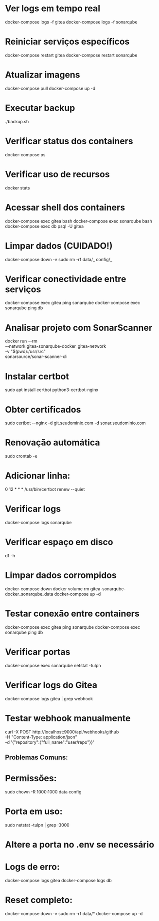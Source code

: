 # Ver logs em tempo real

docker-compose logs -f gitea
docker-compose logs -f sonarqube

# Reiniciar serviços específicos

docker-compose restart gitea
docker-compose restart sonarqube

# Atualizar imagens

docker-compose pull
docker-compose up -d

# Executar backup

./backup.sh

# Verificar status dos containers

docker-compose ps

# Verificar uso de recursos

docker stats

# Acessar shell dos containers

docker-compose exec gitea bash
docker-compose exec sonarqube bash
docker-compose exec db psql -U gitea

# Limpar dados (CUIDADO!)

docker-compose down -v
sudo rm -rf data/_ config/_

# Verificar conectividade entre serviços

docker-compose exec gitea ping sonarqube
docker-compose exec sonarqube ping db

# Analisar projeto com SonarScanner

docker run --rm \
 --network gitea-sonarqube-docker_gitea-network \
 -v "$(pwd):/usr/src" \
 sonarsource/sonar-scanner-cli

# Instalar certbot

sudo apt install certbot python3-certbot-nginx

# Obter certificados

sudo certbot --nginx -d git.seudominio.com -d sonar.seudominio.com

# Renovação automática

sudo crontab -e

# Adicionar linha:

0 12 \* \* \* /usr/bin/certbot renew --quiet

# Verificar logs

docker-compose logs sonarqube

# Verificar espaço em disco

df -h

# Limpar dados corrompidos

docker-compose down
docker volume rm gitea-sonarqube-docker_sonarqube_data
docker-compose up -d

# Testar conexão entre containers

docker-compose exec gitea ping sonarqube
docker-compose exec sonarqube ping db

# Verificar portas

docker-compose exec sonarqube netstat -tulpn

# Verificar logs do Gitea

docker-compose logs gitea | grep webhook

# Testar webhook manualmente

curl -X POST http://localhost:9000/api/webhooks/github \
 -H "Content-Type: application/json" \
 -d '{"repository":{"full_name":"user/repo"}}'

## Problemas Comuns:

# Permissões:
sudo chown -R 1000:1000 data config

# Porta em uso:
sudo netstat -tulpn | grep :3000

# Altere a porta no .env se necessário

# Logs de erro:
docker-compose logs gitea
docker-compose logs db

# Reset completo:
docker-compose down -v
sudo rm -rf data/\*
docker-compose up -d
